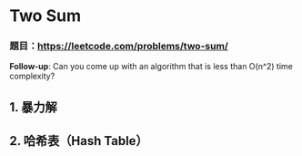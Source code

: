 # Two Sum

### 題目：https://leetcode.com/problems/two-sum/
**Follow-up**: Can you come up with an algorithm that is less than O(n^2) time complexity?

## 1. 暴力解

## 2. 哈希表（Hash Table）
